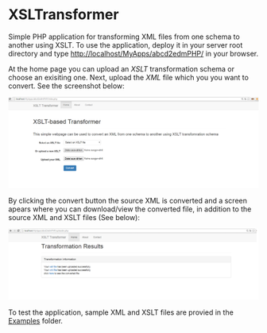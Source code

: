 # XSLTransformer
Simple PHP application for transforming XML files from one schema to another using XSLT.
To use the application, deploy it in your server root directory and type [http://localhost/MyApps/abcd2edmPHP/](http://localhost/MyApps/abcd2edmPHP/) in your browser. 

At the home page you can upload an *XSLT* transformation schema or choose an exisiting one. Next, upload the *XML* file which you you want to convert. See the screenshot below:

![Screenshot of the homepage](screenshots/homepage.png)

By clicking the convert button the source XML is converted and a screen apears where you can download/view the converted file, in addition to the source XML and XSLT files (See below):


![Conversion results](screenshots/results.png)

To test the application, sample XML and XSLT files are provied in the [Examples](examples/) folder.

